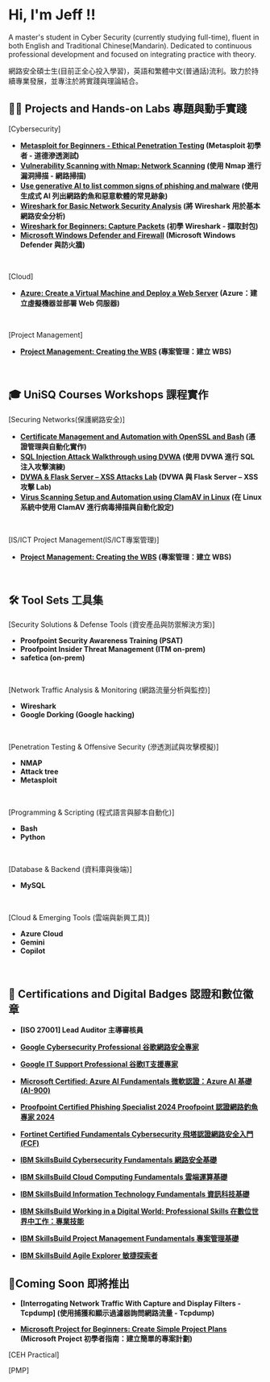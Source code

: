 <h1>Hi, I'm Jeff !! </h1>

A master's student in Cyber Security (currently studying full-time), fluent in both English and Traditional Chinese(Mandarin). Dedicated to continuous professional development and focused on integrating practice with theory.



網路安全碩士生(目前正全心投入學習)，英語和繁體中文(普通話)流利。致力於持續專業發展，並專注於將實踐與理論結合。

<h2>👨‍💻 Projects and Hands-on Labs 專題與動手實踐</h2>

[Cybersecurity]
- <b>[Metasploit for Beginners - Ethical Penetration Testing](https://github.com/AlmostNeverDone/Project-Metasploit-for-Beginners-Ethical-Penetration-Testing)  (Metasploit 初學者 - 道德滲透測試)</b>
- <b>[Vulnerability Scanning with Nmap: Network Scanning](https://github.com/AlmostNeverDone/Project-Vulnerability-Scanning-with-Nmap-Network-Scanning) (使用 Nmap 進行漏洞掃描 - 網路掃描)</b>
- <b>[Use generative AI to list common signs of phishing and malware](https://github.com/AlmostNeverDone/Project-Use-generative-AI-to-list-common-signs-of-phishing-and-malware) (使用生成式 AI 列出網路釣魚和惡意軟體的常見跡象)</b>
- <b>[Wireshark for Basic Network Security Analysis](https://github.com/AlmostNeverDone/Project-Wireshark-for-Basic-Network-Security-Analysis/tree/main) (將 Wireshark 用於基本網路安全分析)</b>
- <b>[Wireshark for Beginners: Capture Packets](https://github.com/AlmostNeverDone/Project-Wireshark-for-Beginners-Capture-Packets) (初學 Wireshark - 擷取封包)</b>
- <b>[Microsoft Windows Defender and Firewall](https://github.com/AlmostNeverDone/Project-Microsoft-Windows-Defender-and-Firewall) (Microsoft Windows Defender 與防火牆)</b>
<br/>

[Cloud]
- <b>[Azure: Create a Virtual Machine and Deploy a Web Server](https://github.com/AlmostNeverDone/AZ101) (Azure：建立虛擬機器並部署 Web 伺服器)</b>
<br/>

[Project Management]
- <b>[Project Management: Creating the WBS](https://github.com/AlmostNeverDone/PM101) (專案管理：建立 WBS)</b>
<br/>

<h2>🎓 UniSQ Courses Workshops 課程實作</h2>

[Securing Networks(保護網路安全)]
- <b>[Certificate Management and Automation with OpenSSL and Bash](https://github.com/AlmostNeverDone/SN104) (憑證管理與自動化實作)</b>
- <b>[SQL Injection Attack Walkthrough using DVWA](https://github.com/AlmostNeverDone/SN105) (使用 DVWA 進行 SQL 注入攻擊演練)</b>
- <b>[DVWA & Flask Server – XSS Attacks Lab](https://github.com/AlmostNeverDone/SN106) (DVWA 與 Flask Server – XSS 攻擊 Lab)</b>
- <b>[Virus Scanning Setup and Automation using ClamAV in Linux](https://github.com/AlmostNeverDone/SN107) (在 Linux 系統中使用 ClamAV 進行病毒掃描與自動化設定)</b>
<br/>

[IS/ICT Project Management(IS/ICT專案管理)]
- <b>[Project Management: Creating the WBS](https://github.com/AlmostNeverDone/PM101) (專案管理：建立 WBS)</b>
<br/>

<h2>🛠 Tool Sets 工具集</h2>

[Security Solutions & Defense Tools (資安產品與防禦解決方案)]
- <b>Proofpoint Security Awareness Training (PSAT)</b>
- <b>Proofpoint Insider Threat Management (ITM on-prem)</b>
- <b>safetica (on-prem)</b>
<br/>

[Network Traffic Analysis & Monitoring (網路流量分析與監控)]
- <b>Wireshark</b>
- <b>Google Dorking (Google hacking)</b>
<br/>

[Penetration Testing & Offensive Security (滲透測試與攻擊模擬)]
- <b>NMAP</b>
- <b>Attack tree</b>
- <b>Metasploit</b>
<br/>

[Programming & Scripting (程式語言與腳本自動化)]
- <b>Bash</b>
- <b>Python</b>
<br/>

[Database & Backend (資料庫與後端)]
- <b>MySQL</b>
<br/>

[Cloud & Emerging Tools (雲端與新興工具)]
- <b>Azure Cloud</b>
- <b>Gemini</b>
- <b>Copilot</b>
<br/>

<h2>🥋 Certifications and Digital Badges 認證和數位徽章</h2>

- <b>[ISO 27001] Lead Auditor 主導審核員 </b>

- <b>[Google Cybersecurity Professional 谷歌網路安全專家](https://coursera.org/verify/professional-cert/SWUXJAL4M678)</b>

- <b>[Google IT Support Professional 谷歌IT支援專家](https://coursera.org/verify/professional-cert/GWDPHD4P8TDJ)</b>

- <b>[Microsoft Certified: Azure AI Fundamentals 微軟認證：Azure AI 基礎 (AI-900)](https://learn.microsoft.com/api/credentials/share/en-au/JeffLin-1361/28722A529DF97731?sharingId=C3AF92A7C9C694F2) </b>

- <b>[Proofpoint Certified Phishing Specialist 2024 Proofpoint 認證網路釣魚專家 2024](https://www.credly.com/badges/affb6a26-b5f9-48c9-9458-2b0895ee1e25/public_url)</b>

- <b>[Fortinet Certified Fundamentals Cybersecurity 飛塔認證網路安全入門 (FCF)](https://www.credly.com/badges/f74b1753-3a81-4593-aeac-f9c6d32e3794/public_url)</b>

- <b>[IBM SkillsBuild Cybersecurity Fundamentals 網路安全基礎](https://www.credly.com/badges/3fbca080-04f8-4768-a23a-1daa0b75d10f/public_url)</b>

- <b>[IBM SkillsBuild Cloud Computing Fundamentals 雲端運算基礎](https://www.credly.com/badges/cfab4d29-e79a-4626-ad05-37e14d4724c9/public_url)</b>

- <b>[IBM SkillsBuild Information Technology Fundamentals 資訊科技基礎](https://www.credly.com/badges/e5444641-b78a-4838-b648-05e71fe8690a/public_url)</b>

- <b>[IBM SkillsBuild Working in a Digital World: Professional Skills 在數位世界中工作：專業技能](https://www.credly.com/badges/924c3072-38f9-4853-99fd-5c352f9ebd68/public_url)</b>

- <b>[IBM SkillsBuild Project Management Fundamentals 專案管理基礎](https://www.credly.com/badges/2b51724e-75f6-4d47-ba2c-7da20cee26d3/public_url)</b>

- <b>[IBM SkillsBuild Agile Explorer 敏捷探索者](https://www.credly.com/badges/1c401d06-c8d9-4351-a6cf-fb13cf0323f0/public_url)</b>

 
<h2>📝Coming Soon 即將推出</h2>


- <b>[Interrogating Network Traffic With Capture and Display Filters - Tcpdump] (使用捕獲和顯示過濾器詢問網路流量 - Tcpdump)</b>

- <b>[Microsoft Project for Beginners: Create Simple Project Plans](https://github.com/AlmostNeverDone/Microsoft-Project-for-Beginners-Create-Simple-Project-Plans) (Microsoft Project 初學者指南：建立簡單的專案計劃)</b>

[CEH Practical]

[PMP] </b>




